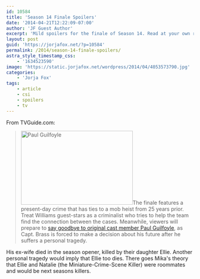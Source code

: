 ```yaml
---
id: 10584
title: 'Season 14 Finale Spoilers'
date: '2014-04-21T12:22:09-07:00'
author: 'JF Guest Author'
excerpt: 'Mild spoilers for the finale of Season 14. Read at your own risk.'
layout: post
guid: 'https://jorjafox.net/?p=10584'
permalink: /2014/season-14-finale-spoilers/
astra_style_timestamp_css:
    - '1634523590'
image: 'https://static.jorjafox.net/wordpress/2014/04/4053573790.jpg'
categories:
    - 'Jorja Fox'
tags:
    - article
    - csi
    - spoilers
    - tv
---
```


From TVGuide.com:
<blockquote><img class="alignright size-medium wp-image-10585" src="//static.jorjafox.net/wordpress/2014/04/4053573790.jpg" alt="Paul Guilfoyle" width="300" height="199" />The finale features a present-day crime that has ties to a mob heist from 25 years prior. Treat Williams guest-stars as a criminalist who tries to help the team find the connection between the cases. Meanwhile, viewers will prepare to <a href="http://www.tvguide.com/news/csi-paul-guilfoyle-leaving-1079634.aspx" target="_blank">say goodbye to original cast member Paul Guilfoyle</a>, as Capt. Brass is forced to make a decision about his future after he suffers a personal tragedy.</blockquote>
His ex-wife died in the season opener, killed by their daughter Ellie. Another personal tragedy would imply that Ellie too dies. There goes Mika's theory that Ellie and Natalie (the Miniature-Crime-Scene Killer) were roommates and would be next seasons killers.
